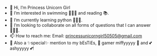 - 👋 Hi, I’m Princess Unicorn Girl
- 👀 I’m interested in swimming 🏊🏻‍♀️ and reading 📚.
- 🌱 I’m currently learning python 👩🏻‍💻.
- 💞️ I’m looking to collaborate on all forms of questions that I can answer 🙋🏻‍♀️.
- 📫 How to reach me: Email: princessunicorngirl50505@gmail.com
- 💖 Also a ✨special✨ mention to my bEsTiEs, 🌹 gamer miffyyyyy 🌹 and 💕 ashyyyyy 💕!
